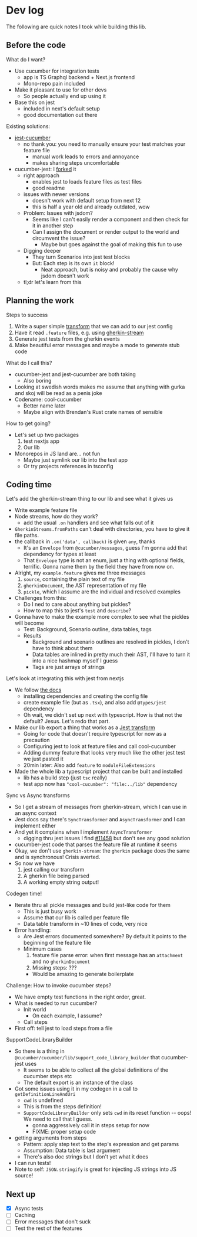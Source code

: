 # Dev log

The following are quick notes I took while building this lib.

## Before the code

What do I want?
- Use cucumber for integration tests
  - app is TS Graphql backend + Next.js frontend
  - Mono-repo pain included
- Make it pleasant to use for other devs
  - So people actually end up using it
- Base this on jest
  - included in next's default setup
  - good documentation out there

Existing solutions:
- [jest-cucumber](https://github.com/bencompton/jest-cucumber)
  - no thank you: you need to manually ensure your test matches your feature file
    - manual work leads to errors and annoyance
    - makes sharing steps uncomfortable
- cucumber-jest: I [forked](https://github.com/technocreatives/cucumber-jest) it
  - right approach
    - enables jest to loads feature files as test files
    - good readme
  - issues with newer versions
    - doesn't work with default setup from next 12
    - this is half a year old and already outdated, wow
  - Problem: Issues with jsdom?
    - Seems like I can't easily render a component and then check for it in another step
    - Can I assign the document or render output to the world and circumvent the issue?
      - Maybe but goes against the goal of making this fun to use
  - Digging deeper
    - They turn Scenarios into jest test blocks
    - But: Each step is its own `it` block!
      - Neat approach, but is noisy and probably the cause why jsdom doesn't work
  - tl;dr let's learn from this

## Planning the work

Steps to success
1. Write a super simple [transform](https://jestjs.io/docs/code-transformation) that we can add to our jest config
2. Have it read `.feature` files, e.g. using [gherkin-stream](https://www.npmjs.com/package/@cucumber/gherkin-streams)
3. Generate jest tests from the gherkin events
4. Make beautiful error messages and maybe a mode to generate stub code

What do I call this?
- cucumber-jest and jest-cucumber are both taking
  - Also boring
- Looking at swedish words makes me assume that anything with gurka and skoj will be read as a penis joke
- Codename: cool-cucumber
  - Better name later
  - Maybe align with Brendan's Rust crate names of sensible

How to get going?
- Let's set up two packages
  1. test nextjs app
  2. Our lib
- Monorepos in JS land are… not fun
  - Maybe just symlink our lib into the test app
  - Or try projects references in tsconfig

## Coding time

Let's add the gherkin-stream thing to our lib and see what it gives us
- Write example feature file
- Node streams, how do they work?
  - add the usual `.on` handlers and see what falls out of it
- `GherkinStreams.fromPaths` can't deal with directories, you have to give it file paths.
- the callback in `.on('data', callback)` is given `any`, thanks
  - It's an `Envelope` from `@cucumber/messages`, guess I'm gonna add that dependency for types at least
  - That `Envelope` type is not an enum, just a thing with optional fields, terrific.
    Gonna name them by the field they have from now on.
- Alright, my `example.feature` gives me three messages
  1. `source`, containing the plain text of my file
  2. `gherkinDocument`, the AST representation of my file
  3. `pickle`, which I assume are the individual and resolved examples
- Challenges from this:
  - Do I ned to care about anything but pickles?
  - How to map this to jest's `test` and `describe`?
- Gonna have to make the example more complex to see what the pickles will become
  - Test: Background, Scenario outline, data tables, tags
  - Results
    - Background and scenario outlines are resolved in pickles, I don't have to think about them
    - Data tables are inlined in pretty much their AST, I'll have to turn it into a nice hashmap myself I guess
    - Tags are just arrays of strings

Let's look at integrating this with jest from nextjs
- We follow [the docs](https://nextjs.org/docs/testing#setting-up-jest-with-the-rust-compiler)
  - installing dependencies and creating the config file
  - create example file (but as `.tsx`), and also add `@types/jest` dependency
  - Oh wait, we didn't set up next with typescript. How is that not the default? Jesus. Let's redo that part.
- Make our lib export a thing that works as a [Jest transform](https://jestjs.io/docs/code-transformation#examples)
  - Going for code that doesn't require typescript for now as a precaution
  - Configuring jest to look at feature files and call cool-cucumber
  - Adding dummy feature that looks very much like the other jest test we just pasted it
  - 20min later: Also add `feature` to `moduleFileExtensions`
- Made the whole lib a typescript project that can be built and installed
  - lib has a build step (just `tsc` really)
  - test app now has `"cool-cucumber": "file:../lib"` dependency

Sync vs Async transforms
- So I get a stream of messages from gherkin-stream, which I can use in an async context
- Jest docs say there's `SyncTransformer` and `AsyncTransformer` and I can implement either
- And yet it complains when I implement `AsyncTransformer`
  - digging thru jest issues I find [#11458](https://github.com/facebook/jest/issues/11458) but don't see any good solution
- cucumber-jest code that parses the feature file at runtime it seems
- Okay, we don't use `gherkin-stream`: the `gherkin` package does the same and is synchronous! Crisis averted.
- So now we have
  1. jest calling our transform
  2. A gherkin file being parsed
  3. A working empty string output!

Codegen time!
- Iterate thru all pickle messages and build jest-like code for them
  - This is just busy work
  - Assume that our lib is called per feature file
  - Data table transform in ~10 lines of code, very nice
- Error handling:
  - Are Jest errors documented somewhere? By default it points to the beginning of the feature file
  - Minimum cases
    1. feature file parse error: when first message has an `attachment` and no `gherkinDocument`
    2. Missing steps: ???
      - Would be amazing to generate boilerplate

Challenge: How to invoke cucumber steps?
- We have empty test functions in the right order, great.
- What is needed to run cucumber?
  - Init world
    - On each example, I assume?
  - Call steps
- First off: tell jest to load steps from a file

SupportCodeLibraryBuilder
- So there is a thing in `@cucumber/cucumber/lib/support_code_library_builder` that cucumber-jest uses
  - It seems to be able to collect all the global definitions of the cucumber steps etc
  - The default export is an instance of the class
- Got some issues using it in my codegen in a call to `getDefinitionLineAndUri`
  - `cwd` is undefined
  - This is from the steps definition!
  - `SupportCodeLibraryBuilder` only sets `cwd` in its reset function -- oops! We need to call that I guess.
    - gonna aggressively call it in steps setup for now
    - FIXME: proper setup code
- getting arguments from steps
  - Pattern: apply step text to the step's expression and get params
  - Assumption: Data table is last argument
  - There's also doc strings but I don't yet what it does
- I can run tests!
- Note to self: `JSON.stringify` is great for injecting JS strings into JS source!

## Next up

- [x] Async tests
- [ ] Caching
- [ ] Error messages that don't suck
- [ ] Test the rest of the features
